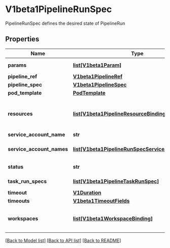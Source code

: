 # V1beta1PipelineRunSpec

PipelineRunSpec defines the desired state of PipelineRun
## Properties
Name | Type | Description | Notes
------------ | ------------- | ------------- | -------------
**params** | [**list[V1beta1Param]**](V1beta1Param.md) | Params is a list of parameter names and values. | [optional] 
**pipeline_ref** | [**V1beta1PipelineRef**](V1beta1PipelineRef.md) |  | [optional] 
**pipeline_spec** | [**V1beta1PipelineSpec**](V1beta1PipelineSpec.md) |  | [optional] 
**pod_template** | [**PodTemplate**](PodTemplate.md) |  | [optional] 
**resources** | [**list[V1beta1PipelineResourceBinding]**](V1beta1PipelineResourceBinding.md) | Resources is a list of bindings specifying which actual instances of PipelineResources to use for the resources the Pipeline has declared it needs. | [optional] 
**service_account_name** | **str** |  | [optional] 
**service_account_names** | [**list[V1beta1PipelineRunSpecServiceAccountName]**](V1beta1PipelineRunSpecServiceAccountName.md) | Deprecated: use taskRunSpecs.ServiceAccountName instead | [optional] 
**status** | **str** | Used for cancelling a pipelinerun (and maybe more later on) | [optional] 
**task_run_specs** | [**list[V1beta1PipelineTaskRunSpec]**](V1beta1PipelineTaskRunSpec.md) | TaskRunSpecs holds a set of runtime specs | [optional] 
**timeout** | [**V1Duration**](V1Duration.md) |  | [optional] 
**timeouts** | [**V1beta1TimeoutFields**](V1beta1TimeoutFields.md) |  | [optional] 
**workspaces** | [**list[V1beta1WorkspaceBinding]**](V1beta1WorkspaceBinding.md) | Workspaces holds a set of workspace bindings that must match names with those declared in the pipeline. | [optional] 

[[Back to Model list]](../README.md#documentation-for-models) [[Back to API list]](../README.md#documentation-for-api-endpoints) [[Back to README]](../README.md)


